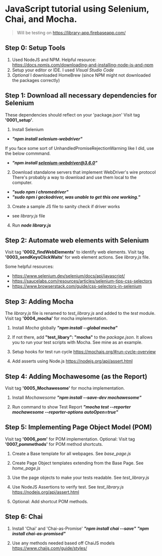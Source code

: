 # JavaScript tutorial using Selenium, Chai, and Mocha.

> Will be testing on https://library-app.firebaseapp.com/

## Step 0: Setup Tools

1. Used NodeJS and NPM. Helpful resource: https://docs.npmjs.com/downloading-and-installing-node-js-and-npm
2. Setup your editor or IDE. I used _Visual Studio Code_
3. _Optional_ I downloaded HomeBrew (since NPM might not downloaded the packages correctly)

## Step 1: Download all necessary dependencies for Selenium

These dependencies should reflect on your 'package.json'
Visit tag **'0001_setup'**.

1. Install Selenium

- **_"npm install selenium-webdriver"_**

If you face some sort of UnhandledPromiseRejectionWarning like I did, use the below commmand.

- **_"npm install selenium-webdriver@3.6.0"_**

2. Download standalone servers that implement WebDriver's wire protocol
   There's probably a way to download and use them local to the computer.

- **_"sudo npm i chromedriver"_**
- **_"sudo npm i geckodriver, was unable to get this one working."_**

3. Create a sample JS file to sanity check if driver works

- see _library.js_ file

4. Run **_node library.js_**

## Step 2: Automate web elements with Selenium

Visit tag **'0002_findWebElements'** to identify web elements.
Visit tag **'0003_sendKeysClickWaits'** for web element actions.
See _library.js_ file.

Some helpful resources:

- https://www.selenium.dev/selenium/docs/api/javascript/
- https://saucelabs.com/resources/articles/selenium-tips-css-selectors
- https://www.browserstack.com/guide/css-selectors-in-selenium

## Step 3: Adding Mocha

The _library.js_ file is renamed to _test_library.js_ and added to the _test_ module.
Visit tag **'0004_mocha'** for mocha implementation.

1. Install _Mocha_ globally
   **_"npm install --global mocha"_**

2. If not there, add **"test_libary": "mocha"** to the _package.json_.
   It allows you to run your test scripts with Mocha.
   See mine as an example.

3. Setup hooks for test run cycle
   https://mochajs.org/#run-cycle-overview

4. Add asserts using Node.js
   https://nodejs.org/api/assert.html

## Step 4: Adding Mochawesome (as the Report)

Visit tag **'0005_Mochawesome'** for mocha implementation.

1. Install _Mochawesome_
   **_"npm install --save-dev mochawesome"_**

2. Run command to show Test Report
   **_"mocha test --reporter mochawesome --reporter-options autoOpen=true"_**

## Step 5: Implementing Page Object Model (POM)

Visit tag **'0006_pom'** for POM implementation.
Optional: Visit tag **'0007_pommethods'** for POM method shortcuts.

1. Create a Base template for all webpages. See _base_page.js_

2. Create Page Object templates extending from the Base Page. See _home_page.js_

3. Use the page objects to make your tests readable. See _test_library.js_

4. Use NodeJS Assertions to verify test. See _test_library.js_
   https://nodejs.org/api/assert.html

5. Optional: Add shortcut POM methods.

## Step 6: Chai

1. Install 'Chai' and 'Chai-as-Promise'
   **_"npm install chai --save"_**
   **_"npm install chai-as-promised"_**

2. Use any methods needed based off ChaiJS models
   https://www.chaijs.com/guide/styles/
